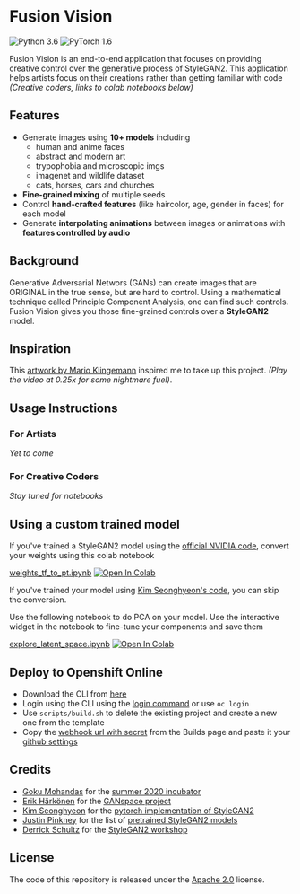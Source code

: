 # Fusion Vision
![Python 3.6](https://img.shields.io/badge/python-3.6-blue.svg)
![PyTorch 1.6](https://img.shields.io/badge/pytorch-1.6-blue.svg)

Fusion Vision is an end-to-end application that focuses on providing creative control over the generative process of StyleGAN2. This application helps artists focus on their creations rather than getting familiar with code *(Creative coders, links to colab notebooks below)*

## Features
- Generate images using __10+ models__ including
    - human and anime faces
    - abstract and modern art
    - trypophobia and microscopic imgs
    - imagenet and wildlife dataset
    - cats, horses, cars and churches
- __Fine-grained mixing__ of multiple seeds
- Control __hand-crafted features__ (like haircolor, age, gender in faces) for each model
- Generate __interpolating animations__ between images or animations with __features controlled by audio__

## Background
Generative Adversarial Networs (GANs) can create images that are ORIGINAL in the true sense, but are hard to control. Using a mathematical technique called Principle Component Analysis, one can find such controls. Fusion Vision gives you those fine-grained controls over a __StyleGAN2__ model.

## Inspiration
This [artwork by Mario Klingemann](https://youtu.be/A6bo_mIOto0) inspired me to take up this project. *(Play the video at 0.25x for some nightmare fuel)*.

## Usage Instructions

### For Artists
*Yet to come*

### For Creative Coders
*Stay tuned for notebooks*

## Using a custom trained model

If you've trained a StyleGAN2 model using the [official NVIDIA code](https://github.com/NVlabs/stylegan2), convert your weights using this colab notebook

[weights_tf_to_pt.ipynb](notebooks/weights_tf_to_pt.ipynb) [![Open In Colab](https://colab.research.google.com/assets/colab-badge.svg)](https://colab.research.google.com/github/sdhnshu/Fusion-Vision/blob/master/notebooks/weights_tf_to_pt.ipynb)

If you've trained your model using [Kim Seonghyeon's code](https://github.com/rosinality/stylegan2-pytorch), you can skip the conversion.

Use the following notebook to do PCA on your model. Use the interactive widget in the notebook to fine-tune your components and save them

[explore_latent_space.ipynb](notebooks/explore_latent_space.ipynb) [![Open In Colab](https://colab.research.google.com/assets/colab-badge.svg)](https://colab.research.google.com/github/sdhnshu/Fusion-Vision/blob/master/notebooks/explore_latent_space.ipynb)


## Deploy to Openshift Online

- Download the CLI from [here](https://docs.openshift.com/container-platform/4.5/cli_reference/openshift_cli/getting-started-cli.html#installing-the-cli)
- Login using the CLI using the [login command](imgs/login-command.png) or use `oc login`
- Use `scripts/build.sh` to delete the existing project and create a new one from the template
- Copy the [webhook url with secret](imgs/webhook.png) from the Builds page and paste it your [github settings]((imgs/github-hook.png))


## Credits
- [Goku Mohandas](https://github.com/GokuMohandas/GokuMohandas) for the [summer 2020 incubator](https://madewithml.com/collections/7828/ds-incubator-summer-2020/)
- [Erik Härkönen](https://github.com/harskish) for the [GANspace project](https://github.com/harskish/ganspace)
- [Kim Seonghyeon](https://github.com/rosinality) for the [pytorch implementation of StyleGAN2](https://github.com/rosinality/stylegan2-pytorch)
- [Justin Pinkney](https://github.com/justinpinkney) for the list of [pretrained StyleGAN2 models](https://github.com/justinpinkney/awesome-pretrained-stylegan2)
- [Derrick Schultz](https://github.com/dvschultz) for the [StyleGAN2 workshop](https://www.youtube.com/playlist?list=PLWuCzxqIpJs-l4OygaHssyydjOu-AWoHv)

## License
The code of this repository is released under the [Apache 2.0](LICENSE) license.
